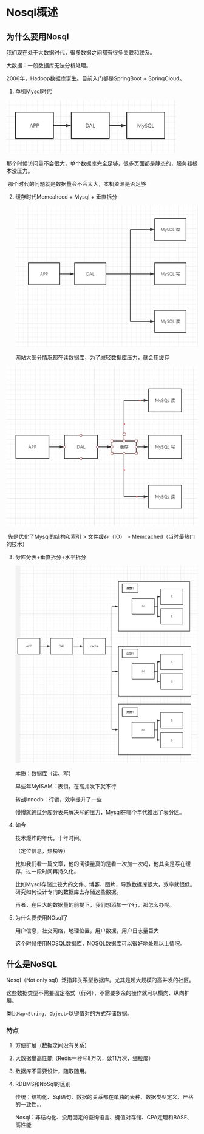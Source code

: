 # Nosql概述

## 为什么要用Nosql

我们现在处于大数据时代，很多数据之间都有很多关联和联系。

大数据：一般数据库无法分析处理。

2006年，Hadoop数据库诞生。目前入门都是SpringBoot + SpringCloud。



1. 单机Mysql时代

![image-20210612154016693](./imgs/1/image-20210612154016693.png)

​		那个时候访问量不会很大，单个数据库完全足够，很多页面都是静态的，服务器根本没压力。

​		那个时代的问题就是数据量会不会太大，本机资源是否足够

2. 缓存时代Memcahced + Mysql + 垂直拆分

   ![image-20210612154418471](./imgs/1/image-20210612154418471.png)

   网站大部分情况都在读数据库，为了减轻数据库压力，就会用缓存

![image-20210612154536831](./imgs/1/image-20210612154536831.png)

​		先是优化了Mysql的结构和索引 > 文件缓存（IO） > Memcached（当时最热门的技术）

3. 分库分表+垂直拆分+水平拆分

   ![image-20210612155148375](./imgs/1/image-20210612155148375.png)

   本质：数据库（读、写）

   早些年MyISAM：表锁，在高并发下就不行

   转战Innodb：行锁，效率提升了一些

   慢慢就通过分库分表来解决写的压力，Mysql在哪个年代推出了表分区。

4. 如今

   技术爆炸的年代，十年时间。

   （定位信息，热榜等）

   比如我们看一篇文章，他的阅读量真的是看一次加一次吗，他其实是写在缓存，过一段时间再持久化。

   比如Mysql存储比较大的文件、博客、图片，导致数据库很大，效率就很低。研究如何设计专门的数据库去存储这些数据。

   再者，在巨大的数据量的前提下，我们想添加一个行，那怎么办呢。

5. 为什么要使用NOsql了

   用户信息，社交网络，地理位置，用户数据，用户日志量巨大

   这个时候使用NOSQL数据库，NOSQL数据库可以很好地处理以上情况。



## 什么是NoSQL

Nosql（Not only sql）泛指非关系型数据库。尤其是超大规模的高并发的社区。

这些数据类型不需要固定格式（行列），不需要多余的操作就可以横向、纵向扩展。

类比`Map<String, Object>`以键值对的方式存储数据。

###  特点

1. 方便扩展（数据之间没有关系）

2. 大数据量高性能（Redis一秒写8万次，读11万次，细粒度）

3. 数据库不需要设计，随取随用。

4. RDBMS和NoSql的区别

   传统：结构化、Sql语句、数据的关系都在单独的表种、数据类型定义、严格的一致性...

   Nosql：非结构化、没用固定的查询语言、键值对存储、CPA定理和BASE、高性能



